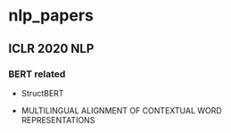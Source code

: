 # nlp_papers

## ICLR 2020 NLP 
### BERT related
- StructBERT

- MULTILINGUAL ALIGNMENT OF CONTEXTUAL WORD REPRESENTATIONS
